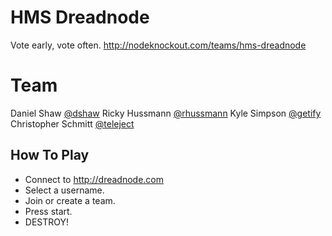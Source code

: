 # HMS Dreadnode #

Vote early, vote often.
http://nodeknockout.com/teams/hms-dreadnode

# Team #

Daniel Shaw [@dshaw](http://twitter.com/dshaw)
Ricky Hussmann [@rhussmann](http://twitter.com/rhussmann)
Kyle Simpson [@getify](http://twitter.com/getify)
Christopher Schmitt [@teleject](http://twitter.com/teleject)

## How To Play ##

* Connect to http://dreadnode.com
* Select a username.
* Join or create a team.
* Press start.
* DESTROY!

